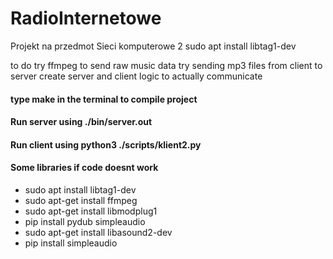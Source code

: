 # RadioInternetowe
Projekt na przedmot Sieci komputerowe 2
sudo apt install libtag1-dev


to do
try ffmpeg to send raw music data
try sending mp3 files from client to server
create server and client logic to actually communicate

#### type make in the terminal to compile project
#### Run server using ./bin/server.out
#### Run client using python3 ./scripts/klient2.py
#### Some libraries if code doesnt work
- sudo apt install libtag1-dev
- sudo apt-get install ffmpeg
- sudo apt-get install libmodplug1
- pip install pydub simpleaudio
- sudo apt-get install libasound2-dev
- pip install simpleaudio


